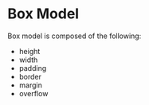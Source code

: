 # Box Model

Box model is composed of the following:
- height
- width
- padding
- border
- margin
- overflow
